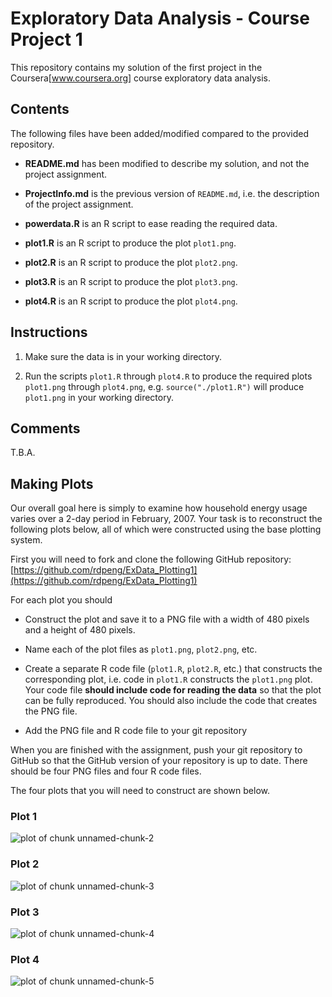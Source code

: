 # Exploratory Data Analysis - Course Project 1

This repository contains my solution of the first project in the
Coursera[www.coursera.org] course exploratory data analysis.


## Contents

The following files have been added/modified compared to the provided
repository.

* **README.md** has been modified to describe my solution, and not the
project assignment.

* **ProjectInfo.md** is the previous version of `README.md`, i.e. the
description of the project assignment.

* **powerdata.R** is an R script to ease reading the required data.
* **plot1.R** is an R script to produce the plot `plot1.png`.
* **plot2.R** is an R script to produce the plot `plot2.png`.
* **plot3.R** is an R script to produce the plot `plot3.png`.
* **plot4.R** is an R script to produce the plot `plot4.png`.


## Instructions

1. Make sure the data is in your working directory.

2. Run the scripts `plot1.R` through `plot4.R` to produce the required
   plots `plot1.png` through `plot4.png`, e.g.
   <code>source("./plot1.R")</code> will produce `plot1.png` in your
   working directory.

## Comments

T.B.A.


## Making Plots

Our overall goal here is simply to examine how household energy usage
varies over a 2-day period in February, 2007. Your task is to
reconstruct the following plots below, all of which were constructed
using the base plotting system.

First you will need to fork and clone the following GitHub repository:
[https://github.com/rdpeng/ExData_Plotting1](https://github.com/rdpeng/ExData_Plotting1)


For each plot you should

* Construct the plot and save it to a PNG file with a width of 480
pixels and a height of 480 pixels.

* Name each of the plot files as `plot1.png`, `plot2.png`, etc.

* Create a separate R code file (`plot1.R`, `plot2.R`, etc.) that
constructs the corresponding plot, i.e. code in `plot1.R` constructs
the `plot1.png` plot. Your code file **should include code for reading
the data** so that the plot can be fully reproduced. You should also
include the code that creates the PNG file.

* Add the PNG file and R code file to your git repository

When you are finished with the assignment, push your git repository to
GitHub so that the GitHub version of your repository is up to
date. There should be four PNG files and four R code files.


The four plots that you will need to construct are shown below. 


### Plot 1


![plot of chunk unnamed-chunk-2](figure/unnamed-chunk-2.png) 


### Plot 2

![plot of chunk unnamed-chunk-3](figure/unnamed-chunk-3.png) 


### Plot 3

![plot of chunk unnamed-chunk-4](figure/unnamed-chunk-4.png) 


### Plot 4

![plot of chunk unnamed-chunk-5](figure/unnamed-chunk-5.png) 

